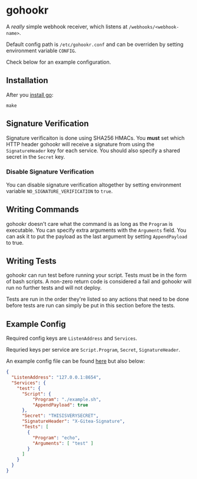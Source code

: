 # gohookr

A _really_ simple webhook receiver, which listens at `/webhooks/<webhook-name>`.

Default config path is `/etc/gohookr.conf` and can be overriden by setting environment variable
`CONFIG`.

Check below for an example configuration.

## Installation

After you [install go](https://golang.org/doc/install):

```
make
```

## Signature Verification

Signature verificaiton is done using SHA256 HMACs.
You **must** set which HTTP header gohookr will receive a signature from using the `SignatureHeader`
key for each service.
You should also specify a shared secret in the `Secret` key.

### Disable Signature Verification

You can disable signature verification altogether by setting environment variable
`NO_SIGNATURE_VERIFICATION` to `true`.

## Writing Commands

gohookr doesn't care what the command is as long as the `Program` is executable.
You can specify extra arguments with the `Arguments` field.
You can ask it to put the payload as the last argument by setting `AppendPayload` to true.

## Writing Tests

gohookr can run test before running your script.
Tests must be in the form of bash scripts.
A non-zero return code is considered a fail and gohookr will run no further tests and will not
deploy.

Tests are run in the order they're listed so any actions that need to be done before
tests are run can simply be put in this section before the tests.

## Example Config

Required config keys are `ListenAddress` and `Services`.

Requried keys per service are `Script.Program`, `Secret`, `SignatureHeader`.

An example config file can be found [here](./config.json) but also below:

```json
{
  "ListenAddress": "127.0.0.1:8654",
  "Services": {
    "test": {
      "Script": {
          "Program": "./example.sh",
          "AppendPayload": true
      },
      "Secret": "THISISVERYSECRET",
      "SignatureHeader": "X-Gitea-Signature",
      "Tests": [
        {
          "Program": "echo",
          "Arguments": [ "test" ]
        }
      ]
    }
  }
}
```
